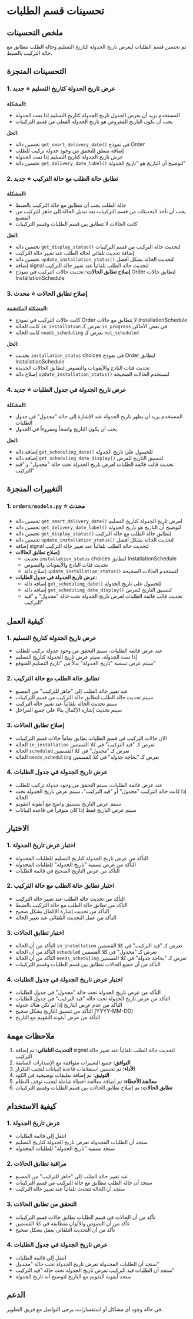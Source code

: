 # تحسينات قسم الطلبات

## ملخص التحسينات

تم تحسين قسم الطلبات ليعرض تاريخ الجدولة كتاريخ التسليم وحالة الطلب تتطابق مع حالة التركيب بالضبط.

## التحسينات المنجزة

### 1. عرض تاريخ الجدولة كتاريخ التسليم ⭐ **جديد**

**المشكلة:**
- المستخدم يريد أن يعرض الجدول تاريخ الجدولة كتاريخ التسليم إذا تمت الجدولة
- يجب أن يكون التاريخ المعروض هو تاريخ الجدولة الفعلي من قسم التركيبات

**الحل:**
- تحسين دالة `get_smart_delivery_date()` في نموذج Order
- إضافة منطق للتحقق من وجود جدولة تركيب للطلب
- عرض تاريخ الجدولة كتاريخ التسليم إذا تمت الجدولة
- تحسين دالة `get_delivery_date_label()` لتوضيح أن التاريخ هو "تاريخ الجدولة"

### 2. تطابق حالة الطلب مع حالة التركيب ⭐ **جديد**

**المشكلة:**
- حالة الطلب يجب أن تتطابق مع حالة التركيب بالضبط
- يجب أن تأخذ التحديثات من قسم التركيبات بعد تبديل الحالة إلى جاهز للتركيب من المصنع
- كانت الحالات لا تتطابق بين قسم الطلبات وقسم التركيبات

**الحل:**
- تحسين دالة `get_display_status()` لتحديث حالة التركيب من قسم التركيبات
- إضافة تحديث تلقائي لحالة الطلب عند تغيير حالة التركيب
- تحسين دالة `update_installation_status()` لتحديث الحالة بشكل أفضل
- إضافة signal لتحديث حالة الطلب تلقائياً عند تغيير حالة التركيب
- **إصلاح تطابق الحالات:** تحديث حالات التركيب في نموذج Order لتطابق حالات InstallationSchedule

### 3. إصلاح تطابق الحالات ⭐ **محدث**

**المشكلة المكتشفة:**
- كانت حالات التركيب في نموذج Order لا تتطابق مع حالات InstallationSchedule
- كانت الحالة `in_installation` تعرض كـ `in_progress` في بعض الأماكن
- كانت الحالة `needs_scheduling` تعرض كـ `not_scheduled`

**الحل:**
- تحديث `installation_status` choices في نموذج Order لتطابق InstallationSchedule
- تحديث فئات البادج والأيقونات والنصوص لتطابق الحالات الجديدة
- إصلاح دالة `update_installation_status()` لتستخدم الحالات الصحيحة

### 4. عرض تاريخ الجدولة في جدول الطلبات ⭐ **جديد**

**المشكلة:**
- المستخدم يريد أن يظهر تاريخ الجدولة عند الإشارة إلى حالة "مجدول" في جدول الطلبات
- يجب أن يكون التاريخ واضحاً ومقروءاً في الجدول

**الحل:**
- إضافة دالة `get_scheduling_date()` للحصول على تاريخ الجدولة
- إضافة دالة `get_scheduling_date_display()` لتنسيق التاريخ للعرض
- تحديث قالب قائمة الطلبات لعرض تاريخ الجدولة تحت حالة "مجدول" و "قيد التركيب"

## التغييرات المنجزة

### 1. **`orders/models.py`** ⭐ **محدث**
- تحسين دالة `get_smart_delivery_date()` لعرض تاريخ الجدولة كتاريخ التسليم
- تحسين دالة `get_delivery_date_label()` لتوضيح أن التاريخ هو تاريخ الجدولة
- تحسين دالة `get_display_status()` لتطابق حالة الطلب مع حالة التركيب
- تحسين دالة `update_installation_status()` لتحديث الحالة بشكل أفضل
- إضافة signal لتحديث حالة الطلب تلقائياً عند تغيير حالة التركيب
- **إصلاح تطابق الحالات:**
  - تحديث `installation_status` choices لتطابق InstallationSchedule
  - تحديث فئات البادج والأيقونات والنصوص
  - إصلاح دالة `update_installation_status()` لتستخدم الحالات الصحيحة
- **عرض تاريخ الجدولة في جدول الطلبات:**
  - إضافة دالة `get_scheduling_date()` للحصول على تاريخ الجدولة
  - إضافة دالة `get_scheduling_date_display()` لتنسيق التاريخ للعرض
  - تحديث قالب قائمة الطلبات لعرض تاريخ الجدولة تحت حالة "مجدول" و "قيد التركيب"

## كيفية العمل

### 1. عرض تاريخ الجدولة كتاريخ التسليم
- عند عرض قائمة الطلبات، سيتم التحقق من وجود جدولة تركيب للطلب
- إذا تمت الجدولة، سيتم عرض تاريخ الجدولة كتاريخ التسليم
- سيتم عرض تسمية "تاريخ الجدولة" بدلاً من "تاريخ التسليم المتوقع"

### 2. تطابق حالة الطلب مع حالة التركيب
- عند تغيير حالة الطلب إلى "جاهز للتركيب" من المصنع
- سيتم تحديث حالة الطلب لتطابق حالة التركيب من قسم التركيبات
- سيتم تحديث الحالة تلقائياً عند تغيير حالة التركيب
- سيتم تحديث إشارة الإكمال بناءً على جميع المراحل

### 3. إصلاح تطابق الحالات
- الآن حالات التركيب في قسم الطلبات تطابق تماماً حالات قسم التركيبات
- الحالة `in_installation` تعرض كـ "قيد التركيب" في كلا القسمين
- الحالة `scheduled` تعرض كـ "مجدول" في كلا القسمين
- الحالة `needs_scheduling` تعرض كـ "بحاجة جدولة" في كلا القسمين

### 4. عرض تاريخ الجدولة في جدول الطلبات
- عند عرض قائمة الطلبات، سيتم التحقق من وجود جدولة تركيب للطلب
- إذا كانت حالة التركيب "مجدول" أو "قيد التركيب"، سيتم عرض تاريخ الجدولة تحت الحالة
- سيتم عرض التاريخ بتنسيق واضح مع أيقونة التقويم
- سيتم عرض التاريخ فقط إذا كان متوفراً في قاعدة البيانات

## الاختبار

### 1. اختبار عرض تاريخ الجدولة
- التأكد من عرض تاريخ الجدولة كتاريخ التسليم للطلبات المجدولة
- التأكد من عرض تسمية "تاريخ الجدولة" للطلبات المجدولة
- التأكد من عرض التاريخ الصحيح في قائمة الطلبات

### 2. اختبار تطابق حالة الطلب مع حالة التركيب
- التأكد من تحديث حالة الطلب عند تغيير حالة التركيب
- التأكد من تطابق حالة الطلب مع حالة التركيب بالضبط
- التأكد من تحديث إشارة الإكمال بشكل صحيح
- التأكد من عمل التحديث التلقائي عند تغيير الحالة

### 3. اختبار تطابق الحالات
- التأكد من أن الحالة `in_installation` تعرض كـ "قيد التركيب" في كلا القسمين
- التأكد من أن الحالة `scheduled` تعرض كـ "مجدول" في كلا القسمين
- التأكد من أن الحالة `needs_scheduling` تعرض كـ "بحاجة جدولة" في كلا القسمين
- التأكد من أن جميع الحالات تتطابق بين قسم الطلبات وقسم التركيبات

### 4. اختبار عرض تاريخ الجدولة في جدول الطلبات
- التأكد من عرض تاريخ الجدولة تحت حالة "مجدول" في جدول الطلبات
- التأكد من عرض تاريخ الجدولة تحت حالة "قيد التركيب" في جدول الطلبات
- التأكد من عدم عرض التاريخ إذا لم تكن هناك جدولة
- التأكد من تنسيق التاريخ بشكل صحيح (YYYY-MM-DD)
- التأكد من عرض أيقونة التقويم مع التاريخ

## ملاحظات مهمة

1. **التحديث التلقائي:** تم إضافة signal لتحديث حالة الطلب تلقائياً عند تغيير حالة التركيب
2. **التوافق:** جميع التغييرات متوافقة مع الإصدارات السابقة
3. **الأداء:** تم تحسين استعلامات قاعدة البيانات لتجنب التكرار
4. **التوثيق:** تم إضافة تعليقات توضيحية في الكود
5. **معالجة الأخطاء:** تم إضافة معالجة أخطاء شاملة لتجنب توقف النظام
6. **تطابق الحالات:** تم إصلاح تطابق الحالات بين قسم الطلبات وقسم التركيبات

## كيفية الاستخدام

### 1. عرض تاريخ الجدولة
- انتقل إلى قائمة الطلبات
- ستجد أن الطلبات المجدولة تعرض تاريخ الجدولة كتاريخ التسليم
- ستجد تسمية "تاريخ الجدولة" للطلبات المجدولة

### 2. مراقبة تطابق الحالات
- عند تغيير حالة الطلب إلى "جاهز للتركيب" من المصنع
- ستجد أن حالة الطلب تتطابق مع حالة التركيب من قسم التركيبات
- ستجد أن الحالة تتحدث تلقائياً عند تغيير حالة التركيب

### 3. التحقق من تطابق الحالات
- تأكد من أن الحالات في قسم الطلبات تطابق حالات قسم التركيبات
- تأكد من أن النصوص والألوان متطابقة في كلا القسمين
- تأكد من أن التحديث التلقائي يعمل بشكل صحيح

### 4. عرض تاريخ الجدولة في جدول الطلبات
- انتقل إلى قائمة الطلبات
- ستجد أن الطلبات المجدولة تعرض تاريخ الجدولة تحت حالة "مجدول"
- ستجد أن الطلبات قيد التركيب تعرض تاريخ الجدولة تحت حالة "قيد التركيب"
- ستجد أيقونة التقويم مع التاريخ لتوضيح أنه تاريخ الجدولة

## الدعم

في حالة وجود أي مشاكل أو استفسارات، يرجى التواصل مع فريق التطوير. 